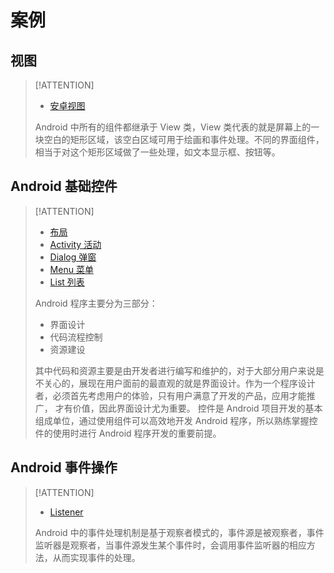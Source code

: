 # 案例

## 视图

>[!ATTENTION]
> - [安卓视图](demo/demo01.md)
> 
> Android 中所有的组件都继承于 View 类，View 类代表的就是屏幕上的一块空白的矩形区域，该空白区域可用于绘画和事件处理。不同的界面组件，相当于对这个矩形区域做了一些处理，如文本显示框、按钮等。
> 

## Android 基础控件

>[!ATTENTION]
> - [布局](demo/demo02.md)
> - [Activity 活动](demo/demo03.md)
> - [Dialog 弹窗](demo/demo04.md)
> - [Menu 菜单](demo/demo05.md)
> - [List 列表](demo/demo06.md)
> 
> Android 程序主要分为三部分：
> - 界面设计
> - 代码流程控制
> - 资源建设
> 
> 其中代码和资源主要是由开发者进行编写和维护的，对于大部分用户来说是不关心的，展现在用户面前的最直观的就是界面设计。作为一个程序设计者，必须首先考虑用户的体验，只有用户满意了开发的产品，应用才能推广， 才有价值，因此界面设计尤为重要。
> 控件是 Android 项目开发的基本组成单位，通过使用组件可以高效地开发 Android 程序，所以熟练掌握控件的使用时进行 Android 程序开发的重要前提。

## Android 事件操作

>[!ATTENTION]
> - [Listener](demo/demo07.md)
> 
> Android 中的事件处理机制是基于观察者模式的，事件源是被观察者，事件监听器是观察者，当事件源发生某个事件时，会调用事件监听器的相应方法，从而实现事件的处理。
> 

